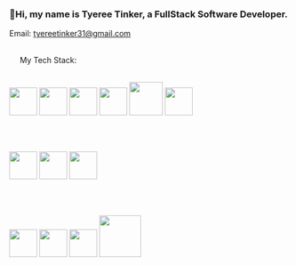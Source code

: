 ###  👋Hi, my name is Tyeree Tinker, a FullStack Software Developer.
Email: tyereetinker31@gmail.com
##

<img src="https://github.com/TyereeTinker/TyereeTinker/assets/71784154/38e2a703-305b-4741-80d5-8b8f21da1390" width="15" /> My Tech Stack: <br/> <br/>

<img src="https://github.com/TyereeTinker/TyereeTinker/assets/71784154/a7286ead-ab41-4164-b053-8b096835d97f" width="50" />
<img src="https://github.com/TyereeTinker/TyereeTinker/assets/71784154/b3cd7cd5-6c0c-4586-bf4f-63fd3ea3b67e" width="50" />
<img src="https://github.com/TyereeTinker/TyereeTinker/assets/71784154/c3cb28fb-7944-4779-a500-b9692e082a0d" width="50" />
<img src="https://github.com/TyereeTinker/TyereeTinker/assets/71784154/8a1d0e82-cec3-4438-abba-e9a970d5ea34" width="50" />
<img src="https://github.com/TyereeTinker/TyereeTinker/assets/71784154/538e582e-60ce-47b4-93e4-e03bdb88b3b9" width="60" />
<img src="https://github.com/TyereeTinker/TyereeTinker/assets/71784154/2d8ca613-8f03-404b-ad94-3cbed37d3888" width="50" />

<br/><br/>

<img src="https://github.com/TyereeTinker/TyereeTinker/assets/71784154/80b5ae99-c8cf-40b6-9665-ddeb5ce2874e" width="50" />
<img src="https://github.com/TyereeTinker/TyereeTinker/assets/71784154/afcbcb61-e68f-4906-9d8d-3b23736cc700" width="50" />
<img src="https://github.com/TyereeTinker/TyereeTinker/assets/71784154/eaf9cfc1-9e35-41e0-94b9-91b6c931e1bc" width="50" />

<br/><br/>

<img src="https://github.com/TyereeTinker/TyereeTinker/assets/71784154/42171333-6ebe-4b69-ba09-41027be63670" width="50" />
<img src="https://github.com/TyereeTinker/TyereeTinker/assets/71784154/bcdd8a75-411e-4ae7-89f1-22bac039ac58" width="50" />
<img src="https://github.com/TyereeTinker/TyereeTinker/assets/71784154/9e77abba-b6cc-49eb-b1f3-3d5cecb0c7fd" width="50" />
<img src="https://github.com/TyereeTinker/TyereeTinker/assets/71784154/0d0e8468-ad52-4437-8f2a-cf373c583375" width="75" />

##







<!--
**TyereeTinker/TyereeTinker** is a ✨ _special_ ✨ repository because its `README.md` (this file) appears on your GitHub profile.

Here are some ideas to get you started:

- 🔭 I’m currently working on ...
- 🌱 I’m currently learning ...
- 👯 I’m looking to collaborate on ...
- 🤔 I’m looking for help with ...
- 💬 Ask me about ...
- 📫 How to reach me: ...
- 😄 Pronouns: ...
- ⚡ Fun fact: ...
-->
